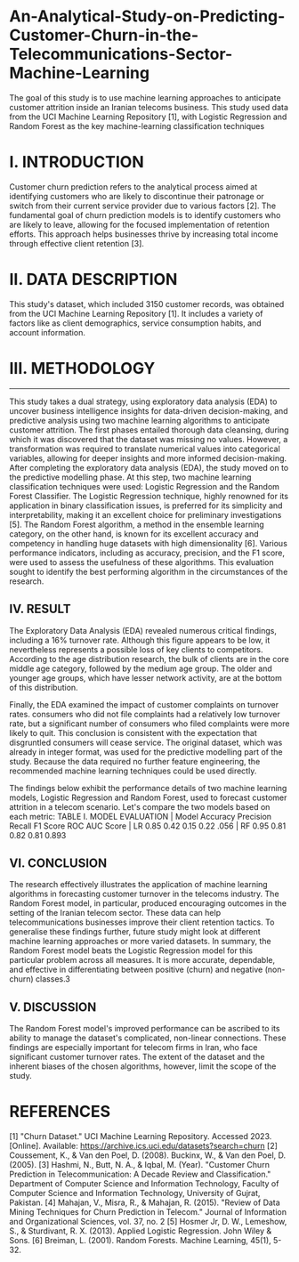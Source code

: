 # An-Analytical-Study-on-Predicting-Customer-Churn-in-the-Telecommunications-Sector-Machine-Learning
The goal of this study is to use machine learning approaches to anticipate customer attrition inside an Iranian telecoms business. This study used data from the UCI Machine Learning Repository [1], with Logistic Regression and Random Forest as the key machine-learning classification techniques
# I.	INTRODUCTION 
Customer churn prediction refers to the analytical process aimed at identifying customers who are likely to discontinue their patronage or switch from their current service provider due to various factors [2]. The fundamental goal of churn prediction models is to identify customers who are likely to leave, allowing for the focused implementation of retention efforts. This approach helps businesses thrive by increasing total income through effective client retention [3].
# II.	DATA DESCRIPTION
This study's dataset, which included 3150 customer records, was obtained from the UCI Machine Learning Repository [1]. It includes a variety of factors like as client demographics, service consumption habits, and account information. 
# III.	METHODOLOGY
--------------
This study takes a dual strategy, using exploratory data analysis (EDA) to uncover business intelligence insights for data-driven decision-making, and predictive analysis using two machine learning algorithms to anticipate customer attrition. The first phases entailed thorough data cleansing, during which it was discovered that the dataset was missing no values. However, a transformation was required to translate numerical values into categorical variables, allowing for deeper insights and more informed decision-making.
After completing the exploratory data analysis (EDA), the study moved on to the predictive modelling phase. At this step, two machine learning classification techniques were used: Logistic Regression and the Random Forest Classifier. The Logistic Regression technique, highly renowned for its application in binary classification issues, is preferred for its simplicity and interpretability, making it an excellent choice for preliminary investigations [5]. The Random Forest algorithm, a method in the ensemble learning category, on the other hand, is known for its excellent accuracy and competency in handling huge datasets with high dimensionality [6]. Various performance indicators, including as accuracy, precision, and the F1 score, were used to assess the usefulness of these algorithms. This evaluation sought to identify the best performing algorithm in the circumstances of the research.

IV.	RESULT
--------------
The Exploratory Data Analysis (EDA) revealed numerous critical findings, including a 16% turnover rate. Although this figure appears to be low, it nevertheless represents a possible loss of key clients to competitors. According to the age distribution research, the bulk of clients are in the core middle age category, followed by the medium age group. The older and younger age groups, which have lesser network activity, are at the bottom of this distribution.

Finally, the EDA examined the impact of customer complaints on turnover rates. consumers who did not file complaints had a relatively low turnover rate, but a significant number of consumers who filed complaints were more likely to quit. This conclusion is consistent with the expectation that disgruntled consumers will cease service.
The original dataset, which was already in integer format, was used for the predictive modelling part of the study. Because the data required no further feature engineering, the recommended machine learning techniques could be used directly.

The findings below exhibit the performance details of two machine learning models, Logistic Regression and Random Forest, used to forecast customer attrition in a telecom scenario. Let's compare the two models based on each metric:
TABLE I. 	MODEL EVALUATION
| Model	Accuracy	Precision	Recall	F1 Score	ROC AUC Score
| LR	0.85	0.42	0.15	0.22	.056
| RF	0.95	0.81	0.82	0.81	0.893

VI.	CONCLUSION
--------------

The research effectively illustrates the application of machine learning algorithms in forecasting customer turnover in the telecoms industry. The Random Forest model, in particular, produced encouraging outcomes in the setting of the Iranian telecom sector. These data can help telecommunications businesses improve their client retention tactics. To generalise these findings further, future study might look at different machine learning approaches or more varied datasets.
In summary, the Random Forest model beats the Logistic Regression model for this particular problem across all measures. It is more accurate, dependable, and effective in differentiating between positive (churn) and negative (non-churn) classes.3

V.	DISCUSSION
--------------

The Random Forest model's improved performance can be ascribed to its ability to manage the dataset's complicated, non-linear connections. These findings are especially important for telecom firms in Iran, who face significant customer turnover rates. The extent of the dataset and the inherent biases of the chosen algorithms, however, limit the scope of the study.

# REFERENCES
[1]	"Churn Dataset." UCI Machine Learning Repository. Accessed 2023. [Online]. Available: https://archive.ics.uci.edu/datasets?search=churn
[2]	Coussement, K., & Van den Poel, D. (2008). Buckinx, W., & Van den Poel, D. (2005).
[3]	Hashmi, N., Butt, N. A., & Iqbal, M. (Year). "Customer Churn Prediction in Telecommunication: A Decade Review and Classification." Department of Computer Science and Information Technology, Faculty of Computer Science and Information Technology, University of Gujrat, Pakistan.
[4]	Mahajan, V., Misra, R., & Mahajan, R. (2015). "Review of Data Mining Techniques for Churn Prediction in Telecom." Journal of Information and Organizational Sciences, vol. 37, no. 2
[5]	Hosmer Jr, D. W., Lemeshow, S., & Sturdivant, R. X. (2013). Applied Logistic Regression. John Wiley & Sons.
[6]	Breiman, L. (2001). Random Forests. Machine Learning, 45(1), 5-32.
